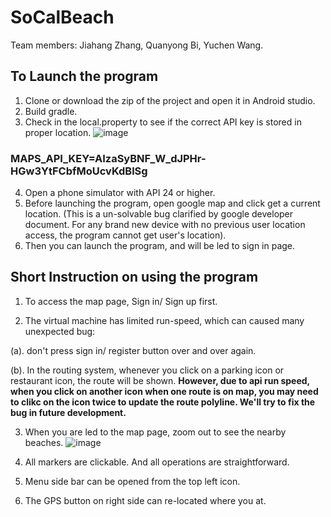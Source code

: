 # SoCalBeach
Team members: Jiahang Zhang, Quanyong Bi, Yuchen Wang.

## To Launch the program
1. Clone or download the zip of the project and open it in Android studio.
2. Build gradle.
3. Check in the local.property to see if the correct API key is stored in proper location.
![image](https://user-images.githubusercontent.com/84767679/200501088-1c83b5c5-312d-45e5-87db-4da3d00e45b5.png)
### MAPS_API_KEY=AIzaSyBNF_W_dJPHr-HGw3YtFCbfMoUcvKdBlSg
4. Open a phone simulator with API 24 or higher.
5. Before launching the program, open google map and click get a current location. (This is a un-solvable bug clarified by google developer document. For any brand new device with no previous user location access, the program cannot get user's location).
6. Then you can launch the program, and will be led to sign in page.

## Short Instruction on using the program
1. To access the map page, Sign in/ Sign up first.

2. The virtual machine has limited run-speed, which can caused many unexpected bug:
  
  (a). don't press sign in/ register button over and over again.
  
  (b). In the routing system, whenever you click on a parking icon or restaurant icon, the route will be shown. **However, due to api run speed, when you click on another icon when one route is on map, you may need to clikc on the icon twice to update the route polyline. We'll try to fix the bug in future development.**

3. When you are led to the map page, zoom out to see the nearby beaches.
![image](https://user-images.githubusercontent.com/84767679/200502240-ff0ed5ba-cff4-4e3d-8b19-3ac6e566b789.png)

4. All markers are clickable. And all operations are straightforward.

5. Menu side bar can be opened from the top left icon.
6. The GPS button on right side can re-located where you at.

